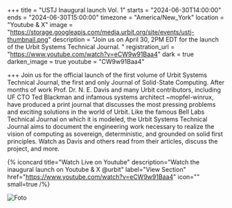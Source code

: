 +++
title = "USTJ Inaugural launch Vol. 1"
starts = "2024-06-30T14:00:00"
ends = "2024-06-30T15:00:00"
timezone = "America/New_York"
location = "Youtube & X"
image = "https://storage.googleapis.com/media.urbit.org/site/events/ustj-thumbnail.png"
description = "Join us on April 30, 2PM EDT for the launch of the Urbit Systems Technical Journal. "
registration_url = "https://www.youtube.com/watch?v=eCW9w91Baa4"
dark = true
darken_image = true
youtube = "CW9w91Baa4"

+++
Join us for the official launch of the first volume of Urbit Systems Technical Journal, the first and only Journal of Solid-State Computing. After months of work Prof. Dr. N. E. Davis and many Urbit contributors, including UF CTO Ted Blackman and infamous systems architect ~mopfel-winrux, have produced a print journal that discusses the most pressing problems and exciting solutions in the world of Urbit. Like the famous Bell Labs Technical Journal on which it is modeled, the Urbit Systems Technical Journal aims to document the engineering work necessary to realize the vision of computing as sovereign, deterministic, and grounded on solid first principles. Watch as Davis and others read from their articles, discuss the project, and more.

  {% iconcard
    title="Watch Live on Youtube"
    description="Watch the inaugural launch on Youtube & X @urbit"
    label="View Section"
    href="https://www.youtube.com/watch?v=eCW9w91Baa4"
    icon=""
    small=true
  /%}


![Foto](https://storage.googleapis.com/media.urbit.org/site/events/ustj-thumbnail.png)
